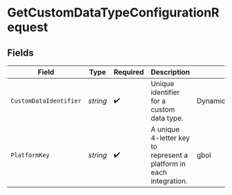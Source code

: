 # GetCustomDataTypeConfigurationRequest


## Fields

| Field                                                              | Type                                                               | Required                                                           | Description                                                        | Example                                                            |
| ------------------------------------------------------------------ | ------------------------------------------------------------------ | ------------------------------------------------------------------ | ------------------------------------------------------------------ | ------------------------------------------------------------------ |
| `CustomDataIdentifier`                                             | *string*                                                           | :heavy_check_mark:                                                 | Unique identifier for a custom data type.                          | DynamicsPurchaseOrders                                             |
| `PlatformKey`                                                      | *string*                                                           | :heavy_check_mark:                                                 | A unique 4-letter key to represent a platform in each integration. | gbol                                                               |
